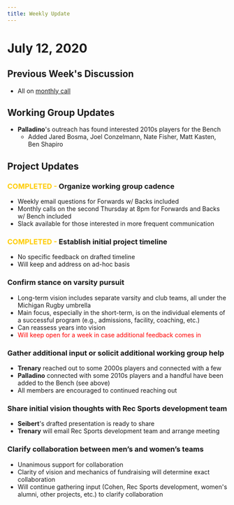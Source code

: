 ```yaml
---
title: Weekly Update
---
```

# July 12, 2020
## Previous Week's Discussion
- All on [monthly call](../../meetings/2020-07-09.md)

## Working Group Updates
- **Palladino**'s outreach has found interested 2010s players for the Bench
   - Added Jared Bosma, Joel Conzelmann, Nate Fisher, Matt Kasten, Ben Shapiro

## Project Updates
### <span style='color:#ffcc00'>COMPLETED - </span>Organize working group cadence
- Weekly email questions for Forwards w/ Backs included
- Monthly calls on the second Thursday at 8pm for Forwards and Backs w/ Bench included
- Slack available for those interested in more frequent communication

### <span style='color:#ffcc00'>COMPLETED - </span>Establish initial project timeline
- No specific feedback on drafted timeline
- Will keep and address on ad-hoc basis

### Confirm stance on varsity pursuit
- Long-term vision includes separate varsity and club teams, all under the Michigan Rugby umbrella
- Main focus, especially in the short-term, is on the individual elements of a successful program (e.g., admissions, facility, coaching, etc.)
- Can reassess years into vision
- <span style='color:red'>Will keep open for a week in case additional feedback comes in</span>

### Gather additional input or solicit additional working group help
- **Trenary** reached out to some 2000s players and connected with a few
- **Palladino** connected with some 2010s players and a handful have been added to the Bench (see above)
- All members are encouraged to continued reaching out

### Share initial vision thoughts with Rec Sports development team
- **Seibert**'s drafted presentation is ready to share
- **Trenary** will email Rec Sports development team and arrange meeting

### Clarify collaboration between men’s and women’s teams
- Unanimous support for collaboration
- Clarity of vision and mechanics of fundraising will determine exact collaboration
- Will continue gathering input (Cohen, Rec Sports development, women's alumni, other projects, etc.) to clarify collaboration
